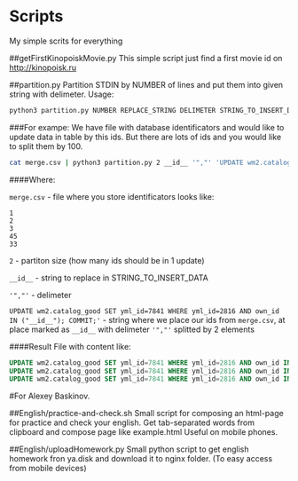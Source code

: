 # Scripts
My simple scrits for everything

##getFirstKinopoiskMovie.py
This simple script just find a first movie id on http://kinopoisk.ru

##partition.py
Partition STDIN by NUMBER of lines and put them into given string with delimeter.
Usage:
```bash
python3 partition.py NUMBER REPLACE_STRING DELIMETER STRING_TO_INSERT_DATA
```

###For exampe:
We have file with database identificators and would like to update data in table by this ids. But there are lots of ids and you would like to split them by 100.

```bash
cat merge.csv | python3 partition.py 2 __id__ '","' 'UPDATE wm2.catalog_good SET yml_id=7841 WHERE yml_id=2816 AND own_id IN ("__id__"); COMMIT;' > wm2.catalog_good.sql
```
####Where:

`merge.csv` -  file where you store identificators looks like:
```
1
2
3
45
33
```

`2` - partiton size (how many ids should be in 1 update)

`__id__` - string to replace in STRING_TO_INSERT_DATA

`'","'` - delimeter

`UPDATE wm2.catalog_good SET yml_id=7841 WHERE yml_id=2816 AND own_id IN ("__id__"); COMMIT;'` - string where we place our ids from `merge.csv`, at place marked as `__id__` with delimeter `'","'` splitted by 2 elements

####Result
File with content like:
```sql
UPDATE wm2.catalog_good SET yml_id=7841 WHERE yml_id=2816 AND own_id IN ("1", "2"); COMMIT;
UPDATE wm2.catalog_good SET yml_id=7841 WHERE yml_id=2816 AND own_id IN ("3", "45"); COMMIT;
UPDATE wm2.catalog_good SET yml_id=7841 WHERE yml_id=2816 AND own_id IN ("33"); COMMIT;
```

#For Alexey Baskinov.

##English/practice-and-check.sh
Small script for composing an html-page for practice and check your english.
Get tab-separated words from clipboard and compose page like example.html
Useful on mobile phones. 

##English/uploadHomework.py
Small python script to get english homework fron ya.disk and download it to nginx folder. (To easy access from mobile devices)

